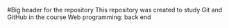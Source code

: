 #Big header for the repository
This repository was created to study Git and GitHub in the course Web programming: back end
